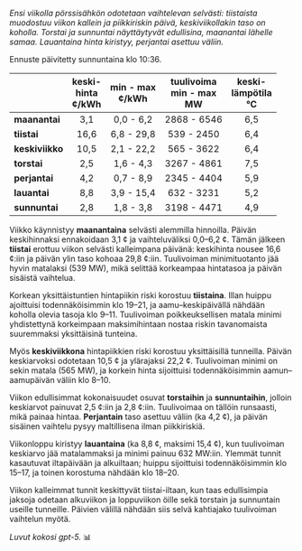 *Ensi viikolla pörssisähkön odotetaan vaihtelevan selvästi: tiistaista muodostuu viikon kallein ja piikkiriskin päivä, keskiviikollakin taso on koholla. Torstai ja sunnuntai näyttäytyvät edullisina, maanantai lähelle samaa. Lauantaina hinta kiristyy, perjantai asettuu väliin.*

Ennuste päivitetty sunnuntaina klo 10:36.

|  | keski-<br>hinta<br>¢/kWh | min - max<br>¢/kWh | tuulivoima<br>min - max<br>MW | keski-<br>lämpötila<br>°C |
|:-------------|:----------------:|:----------------:|:-------------:|:-------------:|
| **maanantai** | 3,1 | 0,0 - 6,2 | 2868 - 6546 | 6,5 |
| **tiistai** | 16,6 | 6,8 - 29,8 | 539 - 2450 | 6,4 |
| **keskiviikko** | 10,5 | 2,1 - 22,2 | 565 - 3622 | 6,4 |
| **torstai** | 2,5 | 1,6 - 4,3 | 3267 - 4861 | 7,5 |
| **perjantai** | 4,2 | 0,7 - 8,9 | 2345 - 4404 | 5,9 |
| **lauantai** | 8,8 | 3,9 - 15,4 | 632 - 3231 | 5,2 |
| **sunnuntai** | 2,8 | 1,8 - 3,8 | 3198 - 4471 | 4,9 |

Viikko käynnistyy **maanantaina** selvästi alemmilla hinnoilla. Päivän keskihinnaksi ennakoidaan 3,1 ¢ ja vaihteluväliksi 0,0–6,2 ¢. Tämän jälkeen **tiistai** erottuu viikon selvästi kalleimpana päivänä: keskihinta nousee 16,6 ¢:iin ja päivän ylin taso kohoaa 29,8 ¢:iin. Tuulivoiman minimituotanto jää hyvin matalaksi (539 MW), mikä selittää korkeampaa hintatasoa ja päivän sisäistä vaihtelua.

Korkean yksittäistuntien hintapiikin riski korostuu **tiistaina**. Illan huippu ajoittuisi todennäköisimmin klo 19–21, ja aamu–keskipäivällä nähdään koholla olevia tasoja klo 9–11. Tuulivoiman poikkeuksellisen matala minimi yhdistettynä korkeimpaan maksimihintaan nostaa riskin tavanomaista suuremmaksi yksittäisinä tunteina.

Myös **keskiviikkona** hintapiikkien riski korostuu yksittäisillä tunneilla. Päivän keskiarvoksi odotetaan 10,5 ¢ ja ylärajaksi 22,2 ¢. Tuulivoiman minimi on sekin matala (565 MW), ja korkein hinta sijoittuisi todennäköisimmin aamun–aamupäivän väliin klo 8–10.

Viikon edullisimmat kokonaisuudet osuvat **torstaihin** ja **sunnuntaihin**, jolloin keskiarvot painuvat 2,5 ¢:iin ja 2,8 ¢:iin. Tuulivoimaa on tällöin runsaasti, mikä painaa hintaa. **Perjantain** taso asettuu väliin (ka 4,2 ¢), ja päivän sisäinen vaihtelu pysyy maltillisena ilman piikkiriskiä.

Viikonloppu kiristyy **lauantaina** (ka 8,8 ¢, maksimi 15,4 ¢), kun tuulivoiman keskiarvo jää matalammaksi ja minimi painuu 632 MW:iin. Ylemmät tunnit kasautuvat iltapäivään ja alkuiltaan; huippu sijoittuisi todennäköisimmin klo 15–17, ja toinen korostuma nähdään klo 18–20.

Viikon kalleimmat tunnit keskittyvät tiistai-iltaan, kun taas edullisimpia jaksoja odetaan alkuviikon ja loppuviikon öille sekä torstain ja sunnuntain useille tunneille. Päivien välillä nähdään siis selvä kahtiajako tuulivoiman vaihtelun myötä.

*Luvut kokosi gpt-5.* 📊
